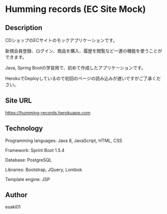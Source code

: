 # Humming records (EC Site Mock)

## Description

CDショップのECサイトのモックアプリケーションです。

新規会員登録、ログイン、商品を購入、履歴を閲覧など一連の機能を使うことができます。

Java, Spring Bootの学習用で、初めて作成したアプリケーションです。

HerokuでDeployしているので初回のページの読み込みが遅いですがご了承ください。

## Site URL

https://humming-records.herokuapp.com

## Technology

Programming languages: Java 8, JavaScript, HTML, CSS

Framework: Sprint Boot 1.5.4

Database: PostgreSQL

Libraries: Bootstrap, JQuery, Lombok

Template engine: JSP

## Author

esaki01
